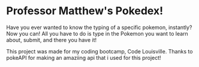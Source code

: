 # Professor Matthew's Pokedex!
Have you ever wanted to know the typing of a specific pokemon, instantly? 
Now you can! All you have to do is type in the Pokemon you want to learn about, submit, and there you have it! 

This project was made for my coding bootcamp, Code Louisville.
Thanks to pokeAPI for making an amaziing api that i used for this project!
